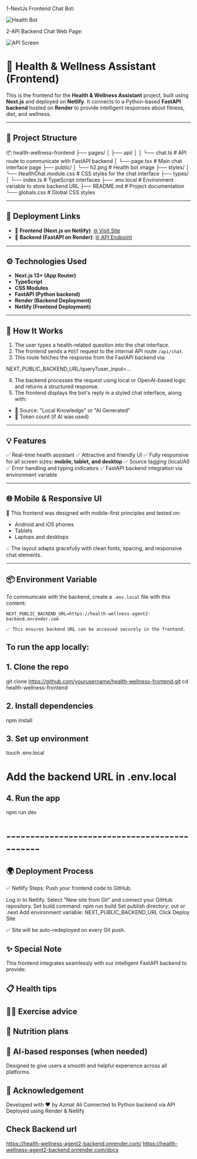 
1-NextJs Frontend Chat Bot:

![Health Bot](/public/chat1.png)

2-API Backend Chat Web Page:

![API Screen](/public/chat2.png)


# 🌿 Health & Wellness Assistant (Frontend)

This is the frontend for the **Health & Wellness Assistant** project, built using **Next.js** and deployed on **Netlify**. It connects to a Python-based **FastAPI backend** hosted on **Render** to provide intelligent responses about fitness, diet, and wellness.

---

## 📁 Project Structure
📦 health-wellness-frontend
├── pages/
│ ├── api/
│ │ └── chat.ts # API route to communicate with FastAPI backend
│ └── page.tsx # Main chat interface page
├── public/
│ └── h2.png # Health bot image
├── styles/
│ └── HealthChat.module.css # CSS styles for the chat interface
├── types/
│ └── index.ts # TypeScript interfaces
├── .env.local # Environment variable to store backend URL
├── README.md # Project documentation
└── globals.css # Global CSS styles


---

## 🚀 Deployment Links

- 🔗 **Frontend (Next.js on Netlify)**: [🌐 Visit Site](https://your-netlify-app-url.netlify.app)
- 🔗 **Backend (FastAPI on Render)**: [🌐 API Endpoint](https://health-wellness-agent2-backend.onrender.com)

---

## ⚙️ Technologies Used

- **Next.js 13+ (App Router)**
- **TypeScript**
- **CSS Modules**
- **FastAPI (Python backend)**
- **Render (Backend Deployment)**
- **Netlify (Frontend Deployment)**

---

## 📡 How It Works

1. The user types a health-related question into the chat interface.
2. The frontend sends a `POST` request to the internal API route `/api/chat`.
3. This route fetches the response from the FastAPI backend via:

NEXT_PUBLIC_BACKEND_URL/query?user_input=...

4. The backend processes the request using local or OpenAI-based logic and returns a structured response.
5. The frontend displays the bot's reply in a styled chat interface, along with:
- 🔹 Source: "Local Knowledge" or "AI Generated"
- 🔸 Token count (if AI was used)

---

## 💡 Features

✅ Real-time health assistant
✅ Attractive and friendly UI
✅ Fully responsive for all screen sizes: **mobile, tablet, and desktop**
✅ Source tagging (local/AI)
✅ Error handling and typing indicators
✅ FastAPI backend integration via environment variable

---

## 🌐 Mobile & Responsive UI

📱 This frontend was designed with mobile-first principles and tested on:
- Android and iOS phones
- Tablets
- Laptops and desktops

💡 The layout adapts gracefully with clean fonts, spacing, and responsive chat elements.

---

## 📦 Environment Variable

To communicate with the backend, create a `.env.local` file with this content:

```env
NEXT_PUBLIC_BACKEND_URL=https://health-wellness-agent2-backend.onrender.com

✅ This ensures backend URL can be accessed securely in the frontend.
```
## To run the app locally:

## 1. Clone the repo
git clone https://github.com/yourusername/health-wellness-frontend.git
cd health-wellness-frontend

## 2. Install dependencies
npm install

## 3. Set up environment
touch .env.local
# Add the backend URL in .env.local

## 4. Run the app
npm run dev
# ---------------------------------------------

## 🌍 Deployment Process
✅ Netlify Steps:
Push your frontend code to GitHub.

Log in to Netlify.
Select "New site from Git" and connect your GitHub repository.
Set build command: npm run build
Set publish directory: out or .next
Add environment variable: NEXT_PUBLIC_BACKEND_URL
Click Deploy Site

✅ Site will be auto-redeployed on every Git push.


## ✨ Special Note
This frontend integrates seamlessly with our intelligent FastAPI backend to provide:

## 📋 Health tips
## 🏃‍♂️ Exercise advice
## 🥗 Nutrition plans
## 🤖 AI-based responses (when needed)

Designed to give users a smooth and helpful experience across all platforms.

## 🙏 Acknowledgement
Developed with ❤️ by Azmat Ali
Connected to Python backend via API
Deployed using Render & Netlify

## Check Backend url

https://health-wellness-agent2-backend.onrender.com/
https://health-wellness-agent2-backend.onrender.com/docs
